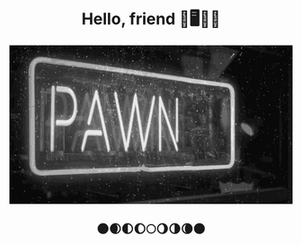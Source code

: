  <h1 align="center" style="font-size:100">Hello, friend 🤖🖥️💾🌙</h1>
<p align="center">
  <img src="https://github.com/m00nbyt3/m00nbyt3/blob/master/pwned.gif" width="768" align="center">
  </p>
<h2 align="center">🌑🌒🌓🌔🌕🌖🌗🌘🌑</h2>
